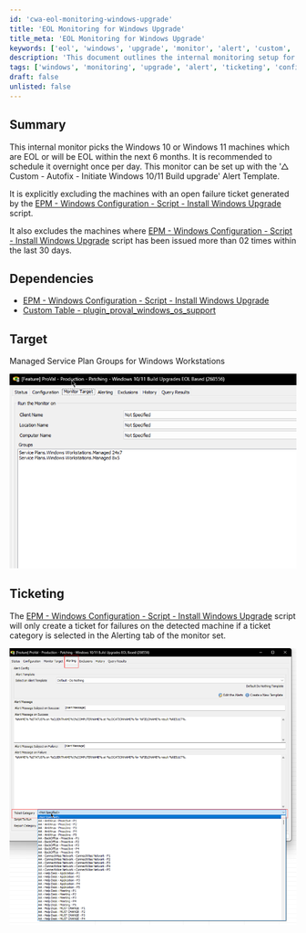```yaml
---
id: 'cwa-eol-monitoring-windows-upgrade'
title: 'EOL Monitoring for Windows Upgrade'
title_meta: 'EOL Monitoring for Windows Upgrade'
keywords: ['eol', 'windows', 'upgrade', 'monitor', 'alert', 'custom', 'service', 'ticket']
description: 'This document outlines the internal monitoring setup for identifying Windows 10 and Windows 11 machines that are end-of-life (EOL) or will reach EOL within the next six months. It includes recommendations for scheduling, dependencies, and ticketing processes to ensure efficient management and upgrades.'
tags: ['windows', 'monitoring', 'upgrade', 'alert', 'ticketing', 'configuration']
draft: false
unlisted: false
---
```

## Summary

This internal monitor picks the Windows 10 or Windows 11 machines which are EOL or will be EOL within the next 6 months. It is recommended to schedule it overnight once per day. This monitor can be set up with the '△ Custom - Autofix - Initiate Windows 10/11 Build upgrade' Alert Template.

It is explicitly excluding the machines with an open failure ticket generated by the [EPM - Windows Configuration - Script - Install Windows Upgrade](https://proval.itglue.com/DOC-5078775-12028460) script.

It also excludes the machines where [EPM - Windows Configuration - Script - Install Windows Upgrade](https://proval.itglue.com/DOC-5078775-12028460) script has been issued more than 02 times within the last 30 days.

## Dependencies

- [EPM - Windows Configuration - Script - Install Windows Upgrade](https://proval.itglue.com/DOC-5078775-12028460)
- [Custom Table - plugin_proval_windows_os_support](https://proval.itglue.com/DOC-5078775-7780690)

## Target

Managed Service Plan Groups for Windows Workstations

![Target Image](../../../static/img/Windows-1011-Build-Upgrades-EOL-Based/image_1.png)

## Ticketing

The [EPM - Windows Configuration - Script - Install Windows Upgrade](https://proval.itglue.com/DOC-5078775-12028460) script will only create a ticket for failures on the detected machine if a ticket category is selected in the Alerting tab of the monitor set.

![Ticketing Image](../../../static/img/Windows-1011-Build-Upgrades-EOL-Based/image_2.png)




